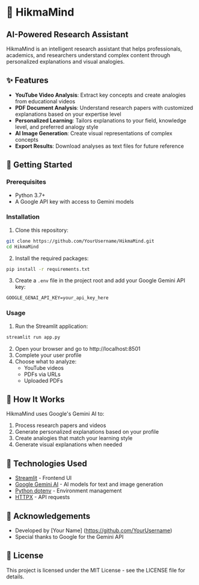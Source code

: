# 🧠 HikmaMind

## AI-Powered Research Assistant

HikmaMind is an intelligent research assistant that helps professionals, academics, and researchers understand complex content through personalized explanations and visual analogies.



## ✨ Features

- **YouTube Video Analysis**: Extract key concepts and create analogies from educational videos
- **PDF Document Analysis**: Understand research papers with customized explanations based on your expertise level
- **Personalized Learning**: Tailors explanations to your field, knowledge level, and preferred analogy style
- **AI Image Generation**: Create visual representations of complex concepts
- **Export Results**: Download analyses as text files for future reference

## 🚀 Getting Started

### Prerequisites

- Python 3.7+
- A Google API key with access to Gemini models

### Installation

1. Clone this repository:
```bash
git clone https://github.com/YourUsername/HikmaMind.git
cd HikmaMind
```

2. Install the required packages:
```bash
pip install -r requirements.txt
```

3. Create a `.env` file in the project root and add your Google Gemini API key:
```
GOOGLE_GENAI_API_KEY=your_api_key_here
```

### Usage

1. Run the Streamlit application:
```bash
streamlit run app.py
```

2. Open your browser and go to http://localhost:8501
3. Complete your user profile
4. Choose what to analyze:
   - YouTube videos
   - PDFs via URLs
   - Uploaded PDFs

## 🔧 How It Works

HikmaMind uses Google's Gemini AI to:
1. Process research papers and videos
2. Generate personalized explanations based on your profile
3. Create analogies that match your learning style
4. Generate visual explanations when needed

## 🧪 Technologies Used

- [Streamlit](https://streamlit.io/) - Frontend UI
- [Google Gemini AI](https://ai.google.dev/gemini-api) - AI models for text and image generation
- [Python dotenv](https://pypi.org/project/python-dotenv/) - Environment management
- [HTTPX](https://www.python-httpx.org/) - API requests

## 🙏 Acknowledgements

- Developed by [Your Name] (https://github.com/YourUsername)
- Special thanks to Google for the Gemini API

## 📄 License

This project is licensed under the MIT License - see the LICENSE file for details.
